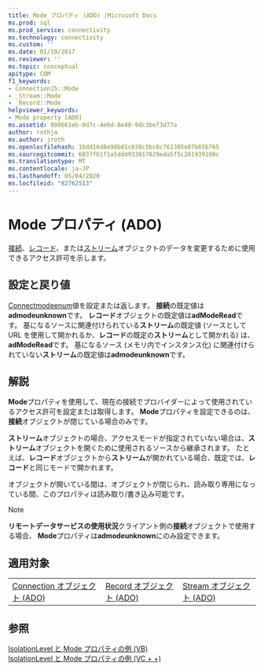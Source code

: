 ```yaml
---
title: Mode プロパティ (ADO) |Microsoft Docs
ms.prod: sql
ms.prod_service: connectivity
ms.technology: connectivity
ms.custom: ''
ms.date: 01/19/2017
ms.reviewer: ''
ms.topic: conceptual
apitype: COM
f1_keywords:
- Connection15::Mode
- _Stream::Mode
- _Record::Mode
helpviewer_keywords:
- Mode property [ADO]
ms.assetid: 808661eb-0d7c-4e6d-8e40-9dc3bef3d77a
author: rothja
ms.author: jroth
ms.openlocfilehash: 1bdd16d8e98bd1c038c5bc6c761305e87b65b765
ms.sourcegitcommit: 6037fb1f1a5ddd933017029eda5f5c281939100c
ms.translationtype: MT
ms.contentlocale: ja-JP
ms.lasthandoff: 05/04/2020
ms.locfileid: "82762513"
---
```

# <a name="mode-property-ado"></a>Mode プロパティ (ADO)
[接続](../../../ado/reference/ado-api/connection-object-ado.md)、[レコード](../../../ado/reference/ado-api/record-object-ado.md)、または[ストリーム](../../../ado/reference/ado-api/stream-object-ado.md)オブジェクトのデータを変更するために使用できるアクセス許可を示します。  
  
## <a name="settings-and-return-values"></a>設定と戻り値  
 [Connectmodeenum](../../../ado/reference/ado-api/connectmodeenum.md)値を設定または返します。 **接続**の既定値は**admodeunknown**です。 **レコード**オブジェクトの既定値は**adModeRead**です。 基になるソースに関連付けられている**ストリーム**の既定値 (ソースとして URL を使用して開かれるか、**レコード**の既定の**ストリーム**として開かれる) は、 **adModeRead**です。 基になるソース (メモリ内でインスタンス化) に関連付けられていない**ストリーム**の既定値は**admodeunknown**です。  
  
## <a name="remarks"></a>解説  
 **Mode**プロパティを使用して、現在の接続でプロバイダーによって使用されているアクセス許可を設定または取得します。 **Mode**プロパティを設定できるのは、**接続**オブジェクトが閉じている場合のみです。  
  
 **ストリーム**オブジェクトの場合、アクセスモードが指定されていない場合は、**ストリーム**オブジェクトを開くために使用されるソースから継承されます。 たとえば、**レコード**オブジェクトから**ストリーム**が開かれている場合、既定では、**レコード**と同じモードで開かれます。  
  
 オブジェクトが開いている間は、オブジェクトが閉じられ、読み取り専用になっている間、このプロパティは読み取り/書き込み可能です。  
  
> [!NOTE]
>  **リモートデータサービスの使用状況**クライアント側の**接続**オブジェクトで使用する場合、 **Mode**プロパティは**admodeunknown**にのみ設定できます。  
  
## <a name="applies-to"></a>適用対象  
  
||||  
|-|-|-|  
|[Connection オブジェクト (ADO)](../../../ado/reference/ado-api/connection-object-ado.md)|[Record オブジェクト (ADO)](../../../ado/reference/ado-api/record-object-ado.md)|[Stream オブジェクト (ADO)](../../../ado/reference/ado-api/stream-object-ado.md)|  
  
## <a name="see-also"></a>参照  
 [IsolationLevel と Mode プロパティの例 (VB)](../../../ado/reference/ado-api/isolationlevel-and-mode-properties-example-vb.md)   
 [IsolationLevel と Mode プロパティの例 (VC + +)](../../../ado/reference/ado-api/isolationlevel-and-mode-properties-example-vc.md)   
